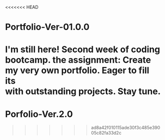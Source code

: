 <<<<<<< HEAD
# Portfolio-Ver-01.0.0
I'm still here! Second week of coding bootcamp. 
the assignment: Create my very own portfolio.
Eager to fill its <section> with outstanding projects.
Stay tune.
=======
# Porfolio-Ver.2.0
>>>>>>> ad8a42f010115ade30f3c485e39005c82fa33d2c
